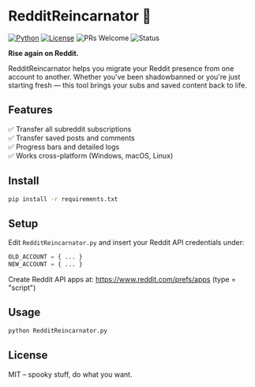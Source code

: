 # RedditReincarnator 👻

[![Python](https://img.shields.io/badge/Python-3.7+-blue?logo=python)](https://www.python.org/)
[![License](https://img.shields.io/github/license/itsnotashley/RedditReincarnator)](LICENSE)
![PRs Welcome](https://img.shields.io/badge/PRs-welcome-brightgreen.svg)
![Status](https://img.shields.io/badge/status-alpha-orange)

**Rise again on Reddit.**

RedditReincarnator helps you migrate your Reddit presence from one account to another. Whether you've been shadowbanned or you're just starting fresh — this tool brings your subs and saved content back to life.

## Features

✅ Transfer all subreddit subscriptions  
✅ Transfer saved posts and comments  
✅ Progress bars and detailed logs  
✅ Works cross-platform (Windows, macOS, Linux)

## Install

```bash
pip install -r requirements.txt
```

## Setup

Edit `RedditReincarnator.py` and insert your Reddit API credentials under:

```python
OLD_ACCOUNT = { ... }
NEW_ACCOUNT = { ... }
```

Create Reddit API apps at: https://www.reddit.com/prefs/apps (type = "script")

## Usage

```bash
python RedditReincarnator.py
```

## License

MIT – spooky stuff, do what you want.

